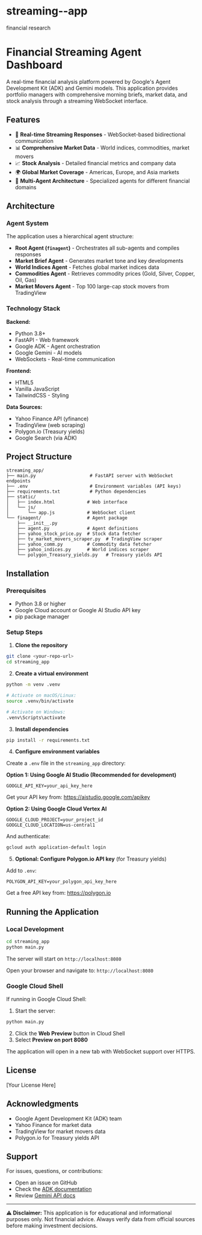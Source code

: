 # streaming--app
financial research
# Financial Streaming Agent Dashboard

A real-time financial analysis platform powered by Google's Agent Development Kit (ADK) and Gemini models. This application provides portfolio managers with comprehensive morning briefs, market data, and stock analysis through a streaming WebSocket interface.

## Features

- 🔴 **Real-time Streaming Responses** - WebSocket-based bidirectional communication
- 📊 **Comprehensive Market Data** - World indices, commodities, market movers
- 📈 **Stock Analysis** - Detailed financial metrics and company data
- 🌍 **Global Market Coverage** - Americas, Europe, and Asia markets
- 🤖 **Multi-Agent Architecture** - Specialized agents for different financial domains

## Architecture

### Agent System

The application uses a hierarchical agent structure:

- **Root Agent (`finagent`)** - Orchestrates all sub-agents and compiles responses
- **Market Brief Agent** - Generates market tone and key developments
- **World Indices Agent** - Fetches global market indices data
- **Commodities Agent** - Retrieves commodity prices (Gold, Silver, Copper, Oil, Gas)
- **Market Movers Agent** - Top 100 large-cap stock movers from TradingView


### Technology Stack

**Backend:**
- Python 3.8+
- FastAPI - Web framework
- Google ADK - Agent orchestration
- Google Gemini - AI models
- WebSockets - Real-time communication

**Frontend:**
- HTML5
- Vanilla JavaScript
- TailwindCSS - Styling

**Data Sources:**
- Yahoo Finance API (yfinance)
- TradingView (web scraping)
- Polygon.io (Treasury yields)
- Google Search (via ADK)

## Project Structure

```
streaming_app/
├── main.py                    # FastAPI server with WebSocket endpoints
├── .env                       # Environment variables (API keys)
├── requirements.txt           # Python dependencies
├── static/
│   ├── index.html            # Web interface
│   └── js/
│       └── app.js            # WebSocket client
└── finagent/                 # Agent package
    ├── __init__.py
    ├── agent.py              # Agent definitions
    ├── yahoo_stock_price.py  # Stock data fetcher
    ├── tv_market_movers_scraper.py  # TradingView scraper
    ├── yahoo_comm.py         # Commodity data fetcher
    ├── yahoo_indices.py      # World indices scraper
    └── polygon_Treasury_yields.py   # Treasury yields API
```

## Installation

### Prerequisites

- Python 3.8 or higher
- Google Cloud account or Google AI Studio API key
- pip package manager

### Setup Steps

1. **Clone the repository**
```bash
git clone <your-repo-url>
cd streaming_app
```

2. **Create a virtual environment**
```bash
python -m venv .venv

# Activate on macOS/Linux:
source .venv/bin/activate

# Activate on Windows:
.venv\Scripts\activate
```

3. **Install dependencies**
```bash
pip install -r requirements.txt
```

4. **Configure environment variables**

Create a `.env` file in the `streaming_app` directory:

**Option 1: Using Google AI Studio (Recommended for development)**
```env
GOOGLE_API_KEY=your_api_key_here
```

Get your API key from: https://aistudio.google.com/apikey

**Option 2: Using Google Cloud Vertex AI**
```env
GOOGLE_CLOUD_PROJECT=your_project_id
GOOGLE_CLOUD_LOCATION=us-central1
```

And authenticate:
```bash
gcloud auth application-default login
```

5. **Optional: Configure Polygon.io API key** (for Treasury yields)

Add to `.env`:
```env
POLYGON_API_KEY=your_polygon_api_key_here
```

Get a free API key from: https://polygon.io

## Running the Application

### Local Development

```bash
cd streaming_app
python main.py
```

The server will start on `http://localhost:8080`

Open your browser and navigate to: `http://localhost:8080`

### Google Cloud Shell

If running in Google Cloud Shell:

1. Start the server:
```bash
python main.py
```

2. Click the **Web Preview** button in Cloud Shell
3. Select **Preview on port 8080**

The application will open in a new tab with WebSocket support over HTTPS.



## License

[Your License Here]

## Acknowledgments

- Google Agent Development Kit (ADK) team
- Yahoo Finance for market data
- TradingView for market movers data
- Polygon.io for Treasury yields API

## Support

For issues, questions, or contributions:
- Open an issue on GitHub
- Check the [ADK documentation](https://google.github.io/adk-docs/)
- Review [Gemini API docs](https://ai.google.dev/docs)

---

**⚠️ Disclaimer:** This application is for educational and informational purposes only. Not financial advice. Always verify data from official sources before making investment decisions.
